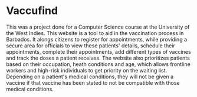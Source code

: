 # Vaccufind
This was a project done for a Computer Science course at the University of the West Indies. This website is a tool to aid in the vaccination process in Barbados. It alongs citizens to register for appointments, while providing a secure area for officials to view these patients' details, schedule their appointments, complete their appointments, add different types of vaccines and track the doses a patient receives. The website also prioritizes patients based on their occupation, heath conditions and age, which allows frontline workers and high-risk individuals to get priority on the waiting list. Depending on a patient's medical conditions, they will not be given a vaccine if that vaccine has been stated to not be compatible with those medical conditions.
